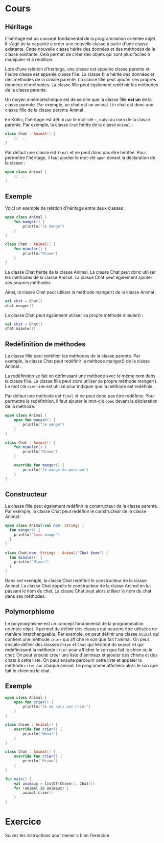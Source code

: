# Cours

## Héritage

L'héritage est un concept fondamental de la programmation orientée objet. Il s'agit de la capacité à créer une nouvelle classe à partir d'une classe existante. Cette nouvelle classe hérite des données et des méthodes de la classe existante. Cela permet de créer des objets qui sont plus faciles à manipuler et à réutiliser.

Lors d'une relation d'héritage, une classe est appelée classe parente et l'autre classe est appelée classe fille. La classe fille hérite des données et des méthodes de la classe parente. La classe fille peut ajouter ses propres données et méthodes. La classe fille peut également redéfinir les méthodes de la classe parente.

Un moyen mnémotechnique est de se dire que la classe fille **est un** de la classe parente. Par exemple, un chat est un animal. Un chat est donc une classe fille de la classe parente Animal.

En Kotlin, l'héritage est défini par le mot-clé `:`, suivi du nom de la classe parente. Par exemple, la classe `Chat` hérite de la classe `Animal` :

```kotlin
class Chat : Animal() {
    // ...
}
```

Par défaut une classe est `final` et ne peut donc pas être héritée. Pour permettre l'héritage, il faut ajouter le mot-clé `open` devant la déclaration de la classe :

```kotlin
open class Animal {
    // ...
}
```

## Exemple

Voici un exemple de relation d'héritage entre deux classes :

```kotlin
open class Animal {
    fun manger() {
        println("Je mange")
    }
}

class Chat : Animal() {
    fun miauler() {
        println("Miaou")
    }
}
```

La classe Chat hérite de la classe Animal. La classe Chat peut donc utiliser les méthodes de la classe Animal. La classe Chat peut également ajouter ses propres méthodes.

Ainsi, la classe Chat peut utiliser la méthode manger() de la classe Animal :

```kotlin
val chat = Chat()
chat.manger()
```

La classe Chat peut également utiliser sa propre méthode miauler() :

```kotlin
val chat = Chat()
chat.miauler()
```

## Redéfinition de méthodes

La classe fille peut redéfinir les méthodes de la classe parente. Par exemple, la classe Chat peut redéfinir la méthode manger() de la classe Animal :

La redéfinition se fait en définissant une méthode avec le même nom dans la classe fille. La classe fille peut alors utiliser sa propre méthode manger(). Le mot clé `override` est utilisé pour indiquer que la méthode est redéfinie.

Par défaut une méthode est `final` et ne peut donc pas être redéfinie. Pour permettre la redéfinition, il faut ajouter le mot-clé `open` devant la déclaration de la méthode.

```kotlin
open class Animal {
    open fun manger() {
        println("Je mange")
    }
}

class Chat : Animal() {
    fun miauler() {
        println("Miaou")
    }

    override fun manger() {
        println("Je mange du poisson")
    }
}
```

## Constructeur

La classe fille peut également redéfinir le constructeur de la classe parente. Par exemple, la classe Chat peut redéfinir le constructeur de la classe Animal :

```kotlin
open class Animal(val nom: String) {
  fun manger() {
    println("$nom mange")
  }
}

class Chat(nom: String) : Animal("Chat $nom") {
  fun miauler() {
    println("Miaou")
  }
}
```

Dans cet exemple, la classe Chat redéfinit le constructeur de la classe Animal. La classe Chat appelle le constructeur de la classe Animal en lui passant le nom du chat. La classe Chat peut alors utiliser le nom du chat dans ses méthodes.

## Polymorphisme

Le polymorphisme est un concept fondamental de la programmation orientée objet. Il permet de définir des classes qui peuvent être utilisées de manière interchangeable. Par exemple, on peut définir une classe `Animal` qui contient une méthode `crier` qui affiche le son que fait l'animal. On peut ensuite définir des classes `Chien` et `Chat` qui héritent de `Animal` et qui redéfinissent la méthode `crier` pour afficher le son que fait le chien ou le chat. On peut ensuite créer une liste d'animaux et ajouter des chiens et des chats à cette liste. On peut ensuite parcourir cette liste et appeler la méthode `crier` sur chaque animal. Le programme affichera alors le son que fait le chien ou le chat.

## Exemple

```kotlin
open class Animal {
    open fun crier() {
        println("Je ne sais pas crier")
    }
}

class Chien : Animal() {
    override fun crier() {
        println("Wouaf")
    }
}

class Chat : Animal() {
    override fun crier() {
        println("Miaou")
    }
}

fun main() {
    val animaux = listOf(Chien(), Chat())
    for (animal in animaux) {
        animal.crier()
    }
}
```

# Exercice

Suivez les instructions pour mener a bien l'exercice.


